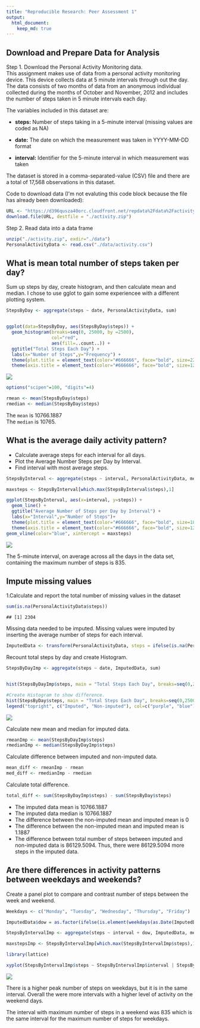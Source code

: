 ```yaml
---
title: "Reproducible Research: Peer Assessment 1"
output: 
  html_document:
    keep_md: true
---
```




## Download and Prepare Data for Analysis 

Step 1. Download the Personal Activity Monitoring data.  
This assignment makes use of data from a personal activity monitoring device. This device collects data at 5 minute intervals through out the day. The data consists of two months of data from an anonymous individual collected during the months of October and November, 2012 and includes the number of steps taken in 5 minute intervals each day.  

The variables included in this dataset are:

* **steps:** Number of steps taking in a 5-minute interval (missing values are coded as NA)

* **date:** The date on which the measurement was taken in YYYY-MM-DD format

* **interval:** Identifier for the 5-minute interval in which measurement was taken

The dataset is stored in a comma-separated-value (CSV) file and there are a total of 17,568 observations in this dataset.

Code to download data (I'm not evaluting this code block because the file has already been downloaded):

```r
URL <- "https://d396qusza40orc.cloudfront.net/repdata%2Fdata%2Factivity.zip"
download.file(URL, destfile = "./activity.zip")
```
Step 2. Read data into a data frame

```r
unzip("./activity.zip", exdir="./data")
PersonalActivityData <- read.csv("./data/activity.csv")
```

## What is mean total number of steps taken per day?
Sum up steps by day, create histogram, and then calculate mean and median.  I chose to use gglot to gain some experiencee with a different plotting system.

```r
StepsByDay <- aggregate(steps ~ date, PersonalActivityData, sum)


ggplot(data=StepsByDay, aes(StepsByDay$steps)) + 
  geom_histogram(breaks=seq(0, 25000, by =2500), 
                 col="red", 
                 aes(fill=..count..)) +
  ggtitle("Total Steps Each Day") +
  labs(x="Number of Steps",y="Frequency") + 
  theme(plot.title = element_text(color="#666666", face="bold", size=22, hjust=0)) +
  theme(axis.title = element_text(color="#666666", face="bold", size=12)) 
```

![](PA1_template_files/figure-html/unnamed-chunk-3-1.png)<!-- -->

```r
options("scipen"=100, "digits"=4)

rmean <- mean(StepsByDay$steps)
rmedian <- median(StepsByDay$steps)
```
The `mean` is 10766.1887  
The `median` is 10765.

## What is the average daily activity pattern?

* Calculate average steps for each interval for all days. 
* Plot the Average Number Steps per Day by Interval. 
* Find interval with most average steps. 

```r
StepsByInterval <- aggregate(steps ~ interval, PersonalActivityData, mean)

maxsteps <- StepsByInterval[which.max(StepsByInterval$steps),1]

ggplot(StepsByInterval, aes(x=interval, y=steps)) +
  geom_line() +
  ggtitle("Average Number of Steps per Day by Interval") +
  labs(x="Interval",y="Number of Steps")+
  theme(plot.title = element_text(color="#666666", face="bold", size=18, hjust=0)) +
  theme(axis.title = element_text(color="#666666", face="bold", size=12)) +
geom_vline(color="blue", xintercept = maxsteps)
```

![](PA1_template_files/figure-html/unnamed-chunk-4-1.png)<!-- -->

The 5-minute interval, on average across all the days in the data set, containing the maximum number of steps is 835.

## Impute missing values
1.Calculate and report the total number of missing values in the dataset


```r
sum(is.na(PersonalActivityData$steps))
```

```
## [1] 2304
```
Missing data needed to be imputed. Missing values were imputed by inserting the average number of steps for each interval.  

```r
ImputedData <- transform(PersonalActivityData, steps = ifelse(is.na(PersonalActivityData$steps), StepsByInterval$steps[match(PersonalActivityData$interval, StepsByInterval$interval)], PersonalActivityData$steps))
```

Recount total steps by day and create Histogram. 

```r
StepsByDayImp <- aggregate(steps ~ date, ImputedData, sum)


hist(StepsByDayImp$steps, main = "Total Steps Each Day", breaks=seq(0,25000,by=2500) , col="purple", xlab="Number of Steps")

#Create Histogram to show difference. 
hist(StepsByDay$steps, main = "Total Steps Each Day", breaks=seq(0,25000,by=2500), col="blue", xlab="Number of Steps", add=T)
legend("topright", c("Imputed", "Non-imputed"), col=c("purple", "blue"), lwd=10)
```

![](PA1_template_files/figure-html/unnamed-chunk-7-1.png)<!-- -->

Calculate new mean and median for imputed data. 

```r
rmeanImp <- mean(StepsByDayImp$steps)
rmedianImp <- median(StepsByDayImp$steps)
```

Calculate difference between imputed and non-imputed data.

```r
mean_diff <- rmeanImp - rmean
med_diff <- rmedianImp - rmedian
```

Calculate total difference.

```r
total_diff <- sum(StepsByDayImp$steps) - sum(StepsByDay$steps)
```
* The imputed data mean is 10766.1887
* The imputed data median is 10766.1887
* The difference between the non-imputed mean and imputed mean is 0
* The difference between the non-imputed mean and imputed mean is 1.1887
* The difference between total number of steps between imputed and non-imputed data is 86129.5094. Thus, there were 86129.5094 more steps in the imputed data.


## Are there differences in activity patterns between weekdays and weekends?
Create a panel plot to compare and contrast number of steps between the week and weekend. 

```r
Weekdays <- c("Monday", "Tuesday", "Wednesday", "Thursday", "Friday")

ImputedData$dow = as.factor(ifelse(is.element(weekdays(as.Date(ImputedData$date)),Weekdays), "Weekday", "Weekend"))

StepsByIntervalImp <- aggregate(steps ~ interval + dow, ImputedData, mean)

maxstepsImp <- StepsByIntervalImp[which.max(StepsByIntervalImp$steps),1]

library(lattice)

xyplot(StepsByIntervalImp$steps ~ StepsByIntervalImp$interval | StepsByIntervalImp$dow, main="Average Steps per Day by Interval",xlab="Interval", ylab="Steps",layout=c(1,2), type="l")
```

![](PA1_template_files/figure-html/unnamed-chunk-11-1.png)<!-- -->

There is a higher peak number of steps on weekdays, but it is in the same interval. Overall the were more intervals with a higher level of activity on the weekend days.

The interval with maximum number of steps in a weekend was 835 which is the same interval  for the maximum number of steps for weekdays.

